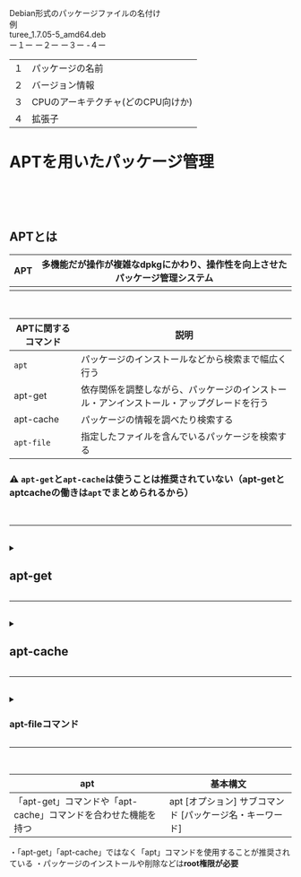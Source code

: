 Debian形式のパッケージファイルの名付け<br>
例<br>
turee_1.7.05-5_amd64.deb <br>
ー１ー ー２ー  ー３ー -４ー

|  |  |
|--|--|
| １ | パッケージの名前 |
| ２ | バージョン情報 |
| ３ | CPUのアーキテクチャ(どのCPU向けか) |
| ４ | 拡張子 |

# APTを用いたパッケージ管理
<br>
<br>
<br>

## APTとは
| APT | 多機能だが操作が複雑なdpkgにかわり、操作性を向上させたパッケージ管理システム |
|--|--|
|  |  |

<br>

| APTに関するコマンド | 説明 |
|--|--|
| `apt` | パッケージのインストールなどから検索まで幅広く行う |
| apt-get | 依存関係を調整しながら、パッケージのインストール・アンインストール・アップグレードを行う |
| apt-cache | パッケージの情報を調べたり検索する |
| `apt-file` | 指定したファイルを含んでいるパッケージを検索する |

### ⚠️ `apt-get`と`apt-cache`は使うことは推奨されていない（apt-getとaptcacheの働きは`apt`でまとめられるから）

<br>

---------------------

<br>

<details>
<summary>
 
## apt-get

</summary>

| apt-get | 基本構文 |  
|--|--|
| パッケージのインストール・アンインストール・アップグレードを行う | apt-get [オプション] サブコマンド [パッケージ] |

| オプション | 説明 | 引数　パッケージ名 |
|--|--|--|
| -s | システムは変更しないで動作をシュミレートする |
| -y | 処理中にyesかnoか聞かれる事に対して自動的にyesと答える |
- パッケージのインストールや削除などは**root権限が必要**
 - あるパッケージをインストールするとき、他に必要なパッケージがあれば自動的に導入してくれる

 
### apt-getの主なサブコマンド
 
|  |  | 
|--|--|
| aoutclean | ダウンロードしたパッケージのアーカイブを削除する |
| aoutremove | 自動的にインストールされたが、もう使われていないパッケージを削除する |
| download | パッケージをダウンロードするだけで、インストールはしない |
| dist-uprade | システム全体を最新にアップグレードする |
| install | パッケージをインストール、アップグレードする |
| remove | パッケージをアンインストールする |
| clean | 過去に取得したパッケージファイルを削除 |
| update | パッケージのデータベースを最新版に更新 |
| upgrade | 導入している全パッケージの中から、既存のパッケージを削除や新規パッケージの追加をせずに更新出来るものををアップグレードする |
| dist-upgrade | システム全体（全パッケージとカーネル）のアップグレード |


-------------------

### apt-getが利用するリポジトリについて
**※リポジトリ：パッケージが保管されているところで多くはサーバー上にある**

|  |  |
|--|--|
| /etc/apt/souces.list.d | ディレクトリの中のファイル |
| /etc/apt/souces.list | ファイル |

・リポジトリについての情報


| <u>deb</u> | <u>http://archive.ubuntu.com/ubuntu</u> | <u>focal</u> | <u>multiverse</u> |
|--|--|--|--|
| &nbsp;1 | &emsp;&emsp;&emsp;&emsp;&emsp;&emsp;&emsp;&emsp;2 | &nbsp;&nbsp;&nbsp;3 | &emsp;&emsp;&emsp;4 |  

|  |  |
|--|--|
| 1 | deb（パッケージファイルを取得するため）かdeb-src（ソースファイルを取得するため）か |
| 2 | ファイルを取得しにいくURI（URLのもっと広い概念） |
| 3 | バージョン名 |
| 4 | main（公式がサポートしている）universe（コミュニティがメンテナンスしている）multiversr（制限がある） |

<br>

</details>

---------------
<br>



<details>
<summary>
 
## apt-cache

</summary>

| apt-cache | 基本構文 |
|--|--|
| パッケージの情報を調べたり検索する | apt-cache サブコマンド [パッケージ名・キーワード] |
・root権限でなくても実行できる
・インストールされていない情報を調べたり検索したりする

### apt-cahetの主なサブコマンド

|  |  |  |
|--|--|--|
| search | キーワード | 指定したキーワードが含まれたパッケージを検索する |
| show | パッケージ名 | 指定したパッケージについての情報を表示する |
| showpkg | パッケージ名 | 指定したパッケージの被依存関係を含めた詳細な情報を表示する |
| depends | パッケージ名 | 指定したパッケージの依存関係を表示する |


<br>

</details>

----------------------------------

<br>

<details>
<summary>
 
### apt-fileコマンド
</summary>

 
| apt-file | 基本構文 |
|--|--|
| 特定のファイルが含まれているパッケージを検索する | apt-file　[オプション] サブコマンド [ファイル名・検索内容] |
・標準ではインストールされていないので「apt-file」パッケージをインストールする必要がある
・使用する前にパッケージ情報の更新「apt-file update」をすること

| オプション | 引数　ファイル名、キーワード |
|--|--|
| -F | 検索内容に完全一致するものだけを探す |

<br>

| サブコマンド |  |
|--|--|
| search <ファイル名> | 指定したファイルを含むパッケージを検索する、部分一致も可能。 |
| list <パッケージ名> | 指定したパッケージがインストールするファイルの一覧を表示する（ファイルパス一覧）apt-file update のデータベースから取得 |
| show <パッケージ名> | パッケージの基本情報を表示する（バージョン、アークテクチャなど）データベースから直接取得 |

<br>

</details>

-------------------

<br>

| apt | 基本構文 |
|--|--|
| 「apt-get」コマンドや「apt-cache」コマンドを合わせた機能を持つ | apt [オプション] サブコマンド [パッケージ名・キーワード] |
・「apt-get」「apt-cache」ではなく「apt」コマンドを使用することが推奨されている
・パッケージのインストールや削除などは**root権限が必要**

